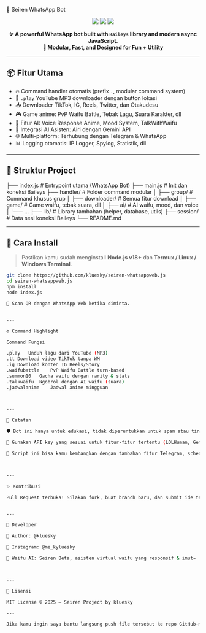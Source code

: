   🤖 Seiren WhatsApp Bot
<p align="center">
  <img src="https://img.shields.io/github/stars/kluesky/seiren-whatsappweb.js?style=flat-square" />
  <img src="https://img.shields.io/github/license/kluesky/seiren-whatsappweb.js?style=flat-square" />
  <img src="https://img.shields.io/github/languages/top/kluesky/seiren-whatsappweb.js?style=flat-square" />
</p>

<p align="center">
  <b>✨ A powerful WhatsApp bot built with <code>Baileys</code> library and modern async JavaScript.</b><br>
  <b>🚀 Modular, Fast, and Designed for Fun + Utility</b>
</p>

---

## 📦 Fitur Utama

- 🔥 Command handler otomatis (prefix `.`, modular command system)
- 🎵 `.play` YouTube MP3 downloader dengan button lokasi
- 📥 Downloader TikTok, IG, Reels, Twitter, dan Otakudesu
- 🎮 Game anime: PvP Waifu Battle, Tebak Lagu, Suara Karakter, dll
- 🤖 Fitur AI: Voice Response Anime, Mood System, TalkWithWaifu
- 🧠 Integrasi AI Asisten: Airi dengan Gemini API
- 🌐 Multi-platform: Terhubung dengan Telegram & WhatsApp
- 📊 Logging otomatis: IP Logger, Spylog, Statistik, dll

---

## 📁 Struktur Project

├── index.js             # Entrypoint utama (WhatsApp Bot) ├── main.js              # Init dan koneksi Baileys ├── handler/             # Folder command modular │   ├── group/           # Command khusus grup │   ├── downloader/      # Semua fitur download │   ├── game/            # Game waifu, tebak suara, dll │   ├── ai/              # AI waifu, mood, dan voice │   └── ... ├── lib/                 # Library tambahan (helper, database, utils) ├── session/             # Data sesi koneksi Baileys └── README.md

---

## 🚀 Cara Install

> Pastikan kamu sudah menginstall **Node.js v18+** dan **Termux / Linux / Windows Terminal**.

```bash
git clone https://github.com/kluesky/seiren-whatsappweb.js
cd seiren-whatsappweb.js
npm install
node index.js

📱 Scan QR dengan WhatsApp Web ketika diminta.


---

⚙️ Command Highlight

Command	Fungsi

.play	Unduh lagu dari YouTube (MP3)
.tt	Download video TikTok tanpa WM
.ig	Download konten IG Reels/Story
.waifubattle	PvP Waifu Battle turn-based
.summon10	Gacha waifu dengan rarity & stats
.talkwaifu	Ngobrol dengan AI waifu (suara)
.jadwalanime	Jadwal anime mingguan



---

🔐 Catatan

🛡 Bot ini hanya untuk edukasi, tidak diperuntukkan untuk spam atau tindakan ilegal.

🔑 Gunakan API key yang sesuai untuk fitur-fitur tertentu (LOLHuman, Gemini, TikWM, dll).

🤖 Script ini bisa kamu kembangkan dengan tambahan fitur Telegram, scheduler, integrasi voice AI, dll.



---

✨ Kontribusi

Pull Request terbuka! Silakan fork, buat branch baru, dan submit ide terbaikmu.


---

🧠 Developer

👤 Author: @kluesky

📸 Instagram: @me_kyluesky

🧠 Waifu AI: Seiren Beta, asisten virtual waifu yang responsif & imut~



---

📄 Lisensi

MIT License © 2025 — Seiren Project by kluesky

---

Jika kamu ingin saya bantu langsung push file tersebut ke repo GitHub-mu (via PR) atau ubah formatnya menjadi dark mode (markdown with custom styling), tinggal bilang saja!

